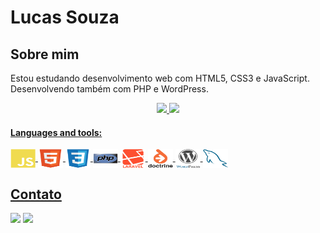 <h1>Lucas Souza</h1>

<h2>Sobre mim</h2>
<p>Estou estudando desenvolvimento web com HTML5, CSS3 e JavaScript. Desenvolvendo também com PHP e WordPress.</p>
<section align="center">
  <a href="https://github.com/lucasnsouza">
  <img height="180em" src="https://github-readme-stats.vercel.app/api?username=lucasnsouza&show_icons=true&theme=dark&include_all_commits=true&count_private=true"/> <img height="180em" src="https://github-readme-stats.vercel.app/api/top-langs/?username=lucasnsouza&layout=compact&langs_count=7&theme=dark"/>
</section>
  
<h4>Languages and tools:</h4>
<div style="display: inline_block">
  <img align="center" alt="Lucas-Js" height="30" width="40" src="https://raw.githubusercontent.com/devicons/devicon/master/icons/javascript/javascript-plain.svg">
  <img align="center" alt="Lucas-HTML" height="30" width="40" src="https://raw.githubusercontent.com/devicons/devicon/master/icons/html5/html5-original.svg">
  <img align="center" alt="Lucas-CSS" height="30" width="40" src="https://raw.githubusercontent.com/devicons/devicon/master/icons/css3/css3-original.svg">
  <img align="center" alt="Lucas-CSS" height="30" width="40" src="https://raw.githubusercontent.com/devicons/devicon/master/icons/php/php-original.svg">
  <img align="center" alt="Lucas-CSS" height="30" width="40" src="https://github.com/devicons/devicon/blob/master/icons/laravel/laravel-plain-wordmark.svg">
  <img align="center" alt="Lucas-CSS" height="30" width="40" src="https://github.com/devicons/devicon/blob/master/icons/doctrine/doctrine-original-wordmark.svg">
  <img align="center" alt="Lucas-CSS" height="30" width="40" src="https://raw.githubusercontent.com/devicons/devicon/master/icons/wordpress/wordpress-original.svg">
  <img align="center" alt="Lucas-CSS" height="30" width="40" src="https://raw.githubusercontent.com/devicons/devicon/master/icons/mysql/mysql-original.svg">
</div>
  
<h2>Contato</h2>
  <a href = "mailto:lucasnstj@gmail.com"><img src="https://img.shields.io/badge/-Gmail-%23333?style=for-the-badge&logo=gmail&logoColor=white" target="_blank"></a>
  <a href="https://www.linkedin.com/in/lucasnsouza" target="_blank"><img src="https://img.shields.io/badge/-LinkedIn-%230077B5?style=for-the-badge&logo=linkedin&logoColor=white" target="_blank"></a>

